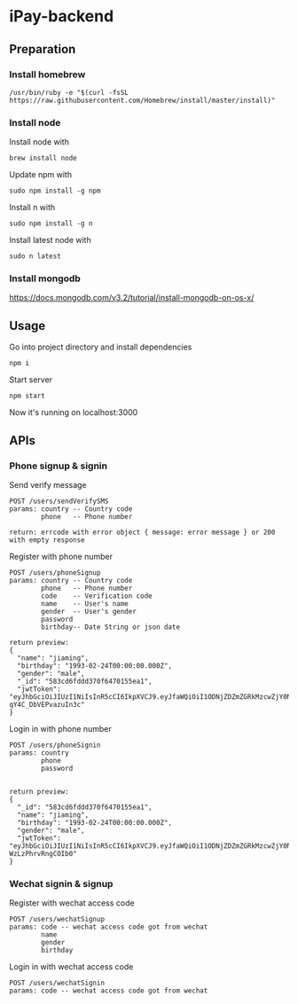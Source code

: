 # iPay-backend

## Preparation

### Install homebrew

	/usr/bin/ruby -e "$(curl -fsSL https://raw.githubusercontent.com/Homebrew/install/master/install)"

### Install node

Install node with

    brew install node
    
Update npm with

	sudo npm install -g npm
    
Install n with
	
	sudo npm install -g n
	
Install latest node with

	sudo n latest
	
### Install mongodb

https://docs.mongodb.com/v3.2/tutorial/install-mongodb-on-os-x/
	
## Usage

Go into project directory and install dependencies

	npm i
	
Start server
	
	npm start
	
Now it's running on localhost:3000
	
## APIs

### Phone signup & signin

Send verify message

	POST /users/sendVerifySMS
	params: country -- Country code
			phone   -- Phone number
			
	return: errcode with error object { message: error message } or 200 with empty response
			
Register with phone number
	
	POST /users/phoneSignup
	params: country -- Country code
			phone   -- Phone number
			code    -- Verification code
			name    -- User's name
			gender  -- User's gender
			password
			birthday-- Date String or json date
	
	return preview:
	{
	  "name": "jiaming",
	  "birthday": "1993-02-24T00:00:00.000Z",
	  "gender": "male",
	  "_id": "583cd6fddd370f6470155ea1",
	  "jwtToken": 	  "eyJhbGciOiJIUzI1NiIsInR5cCI6IkpXVCJ9.eyJfaWQiOiI1ODNjZDZmZGRkMzcwZjY0NzAxNTVlYTEiLCJpYXQiOjE0ODAzODIyMDUsImV4cCI6MTQ4MTY3ODIwNX0.BdCd85O0ieKfoIR98kX8I5Bs-qY4C_DbVEPvazuIn3c"
	}
			
Login in with phone number
			
	POST /users/phoneSignin
	params: country
			phone
			password
			
	
	return preview:
	{
	  "_id": "583cd6fddd370f6470155ea1",
	  "name": "jiaming",
	  "birthday": "1993-02-24T00:00:00.000Z",
	  "gender": "male",
	  "jwtToken": "eyJhbGciOiJIUzI1NiIsInR5cCI6IkpXVCJ9.eyJfaWQiOiI1ODNjZDZmZGRkMzcwZjY0NzAxNTVlYTEiLCJpYXQiOjE0ODAzODIyODUsImV4cCI6MTQ4MTY3ODI4NX0.nUY2ShMuJQnVcQndtpdvfVTb5I-WzLzPhrvRngCOIb0"
	}
	
### Wechat signin & signup

Register with wechat access code

	POST /users/wechatSignup
	params: code -- wechat access code got from wechat
			name
			gender
			birthday
			
Login in with wechat access code

	POST /users/wechatSignin
	params: code -- wechat access code got from wechat

